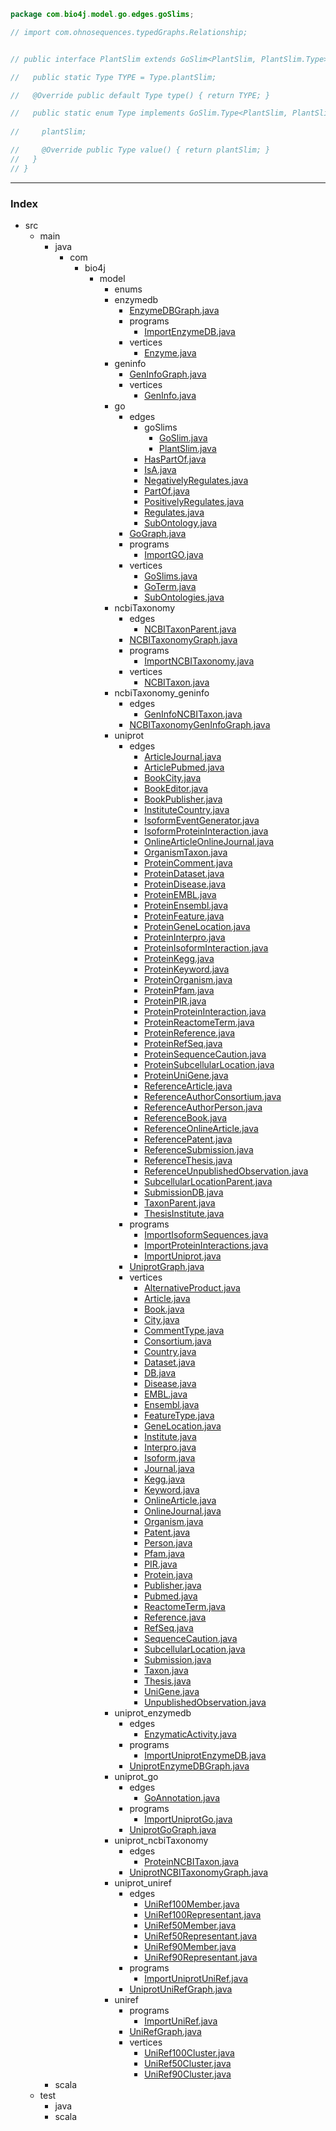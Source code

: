 
```java
package com.bio4j.model.go.edges.goSlims;

// import com.ohnosequences.typedGraphs.Relationship;


// public interface PlantSlim extends GoSlim<PlantSlim, PlantSlim.Type> {

//   public static Type TYPE = Type.plantSlim;

//   @Override public default Type type() { return TYPE; }

//   public static enum Type implements GoSlim.Type<PlantSlim, PlantSlim.Type> {
    
//     plantSlim;

//     @Override public Type value() { return plantSlim; }
//   }
// }
```


------

### Index

+ src
  + main
    + java
      + com
        + bio4j
          + model
            + enums
            + enzymedb
              + [EnzymeDBGraph.java][main\java\com\bio4j\model\enzymedb\EnzymeDBGraph.java]
              + programs
                + [ImportEnzymeDB.java][main\java\com\bio4j\model\enzymedb\programs\ImportEnzymeDB.java]
              + vertices
                + [Enzyme.java][main\java\com\bio4j\model\enzymedb\vertices\Enzyme.java]
            + geninfo
              + [GenInfoGraph.java][main\java\com\bio4j\model\geninfo\GenInfoGraph.java]
              + vertices
                + [GenInfo.java][main\java\com\bio4j\model\geninfo\vertices\GenInfo.java]
            + go
              + edges
                + goSlims
                  + [GoSlim.java][main\java\com\bio4j\model\go\edges\goSlims\GoSlim.java]
                  + [PlantSlim.java][main\java\com\bio4j\model\go\edges\goSlims\PlantSlim.java]
                + [HasPartOf.java][main\java\com\bio4j\model\go\edges\HasPartOf.java]
                + [IsA.java][main\java\com\bio4j\model\go\edges\IsA.java]
                + [NegativelyRegulates.java][main\java\com\bio4j\model\go\edges\NegativelyRegulates.java]
                + [PartOf.java][main\java\com\bio4j\model\go\edges\PartOf.java]
                + [PositivelyRegulates.java][main\java\com\bio4j\model\go\edges\PositivelyRegulates.java]
                + [Regulates.java][main\java\com\bio4j\model\go\edges\Regulates.java]
                + [SubOntology.java][main\java\com\bio4j\model\go\edges\SubOntology.java]
              + [GoGraph.java][main\java\com\bio4j\model\go\GoGraph.java]
              + programs
                + [ImportGO.java][main\java\com\bio4j\model\go\programs\ImportGO.java]
              + vertices
                + [GoSlims.java][main\java\com\bio4j\model\go\vertices\GoSlims.java]
                + [GoTerm.java][main\java\com\bio4j\model\go\vertices\GoTerm.java]
                + [SubOntologies.java][main\java\com\bio4j\model\go\vertices\SubOntologies.java]
            + ncbiTaxonomy
              + edges
                + [NCBITaxonParent.java][main\java\com\bio4j\model\ncbiTaxonomy\edges\NCBITaxonParent.java]
              + [NCBITaxonomyGraph.java][main\java\com\bio4j\model\ncbiTaxonomy\NCBITaxonomyGraph.java]
              + programs
                + [ImportNCBITaxonomy.java][main\java\com\bio4j\model\ncbiTaxonomy\programs\ImportNCBITaxonomy.java]
              + vertices
                + [NCBITaxon.java][main\java\com\bio4j\model\ncbiTaxonomy\vertices\NCBITaxon.java]
            + ncbiTaxonomy_geninfo
              + edges
                + [GenInfoNCBITaxon.java][main\java\com\bio4j\model\ncbiTaxonomy_geninfo\edges\GenInfoNCBITaxon.java]
              + [NCBITaxonomyGenInfoGraph.java][main\java\com\bio4j\model\ncbiTaxonomy_geninfo\NCBITaxonomyGenInfoGraph.java]
            + uniprot
              + edges
                + [ArticleJournal.java][main\java\com\bio4j\model\uniprot\edges\ArticleJournal.java]
                + [ArticlePubmed.java][main\java\com\bio4j\model\uniprot\edges\ArticlePubmed.java]
                + [BookCity.java][main\java\com\bio4j\model\uniprot\edges\BookCity.java]
                + [BookEditor.java][main\java\com\bio4j\model\uniprot\edges\BookEditor.java]
                + [BookPublisher.java][main\java\com\bio4j\model\uniprot\edges\BookPublisher.java]
                + [InstituteCountry.java][main\java\com\bio4j\model\uniprot\edges\InstituteCountry.java]
                + [IsoformEventGenerator.java][main\java\com\bio4j\model\uniprot\edges\IsoformEventGenerator.java]
                + [IsoformProteinInteraction.java][main\java\com\bio4j\model\uniprot\edges\IsoformProteinInteraction.java]
                + [OnlineArticleOnlineJournal.java][main\java\com\bio4j\model\uniprot\edges\OnlineArticleOnlineJournal.java]
                + [OrganismTaxon.java][main\java\com\bio4j\model\uniprot\edges\OrganismTaxon.java]
                + [ProteinComment.java][main\java\com\bio4j\model\uniprot\edges\ProteinComment.java]
                + [ProteinDataset.java][main\java\com\bio4j\model\uniprot\edges\ProteinDataset.java]
                + [ProteinDisease.java][main\java\com\bio4j\model\uniprot\edges\ProteinDisease.java]
                + [ProteinEMBL.java][main\java\com\bio4j\model\uniprot\edges\ProteinEMBL.java]
                + [ProteinEnsembl.java][main\java\com\bio4j\model\uniprot\edges\ProteinEnsembl.java]
                + [ProteinFeature.java][main\java\com\bio4j\model\uniprot\edges\ProteinFeature.java]
                + [ProteinGeneLocation.java][main\java\com\bio4j\model\uniprot\edges\ProteinGeneLocation.java]
                + [ProteinInterpro.java][main\java\com\bio4j\model\uniprot\edges\ProteinInterpro.java]
                + [ProteinIsoformInteraction.java][main\java\com\bio4j\model\uniprot\edges\ProteinIsoformInteraction.java]
                + [ProteinKegg.java][main\java\com\bio4j\model\uniprot\edges\ProteinKegg.java]
                + [ProteinKeyword.java][main\java\com\bio4j\model\uniprot\edges\ProteinKeyword.java]
                + [ProteinOrganism.java][main\java\com\bio4j\model\uniprot\edges\ProteinOrganism.java]
                + [ProteinPfam.java][main\java\com\bio4j\model\uniprot\edges\ProteinPfam.java]
                + [ProteinPIR.java][main\java\com\bio4j\model\uniprot\edges\ProteinPIR.java]
                + [ProteinProteinInteraction.java][main\java\com\bio4j\model\uniprot\edges\ProteinProteinInteraction.java]
                + [ProteinReactomeTerm.java][main\java\com\bio4j\model\uniprot\edges\ProteinReactomeTerm.java]
                + [ProteinReference.java][main\java\com\bio4j\model\uniprot\edges\ProteinReference.java]
                + [ProteinRefSeq.java][main\java\com\bio4j\model\uniprot\edges\ProteinRefSeq.java]
                + [ProteinSequenceCaution.java][main\java\com\bio4j\model\uniprot\edges\ProteinSequenceCaution.java]
                + [ProteinSubcellularLocation.java][main\java\com\bio4j\model\uniprot\edges\ProteinSubcellularLocation.java]
                + [ProteinUniGene.java][main\java\com\bio4j\model\uniprot\edges\ProteinUniGene.java]
                + [ReferenceArticle.java][main\java\com\bio4j\model\uniprot\edges\ReferenceArticle.java]
                + [ReferenceAuthorConsortium.java][main\java\com\bio4j\model\uniprot\edges\ReferenceAuthorConsortium.java]
                + [ReferenceAuthorPerson.java][main\java\com\bio4j\model\uniprot\edges\ReferenceAuthorPerson.java]
                + [ReferenceBook.java][main\java\com\bio4j\model\uniprot\edges\ReferenceBook.java]
                + [ReferenceOnlineArticle.java][main\java\com\bio4j\model\uniprot\edges\ReferenceOnlineArticle.java]
                + [ReferencePatent.java][main\java\com\bio4j\model\uniprot\edges\ReferencePatent.java]
                + [ReferenceSubmission.java][main\java\com\bio4j\model\uniprot\edges\ReferenceSubmission.java]
                + [ReferenceThesis.java][main\java\com\bio4j\model\uniprot\edges\ReferenceThesis.java]
                + [ReferenceUnpublishedObservation.java][main\java\com\bio4j\model\uniprot\edges\ReferenceUnpublishedObservation.java]
                + [SubcellularLocationParent.java][main\java\com\bio4j\model\uniprot\edges\SubcellularLocationParent.java]
                + [SubmissionDB.java][main\java\com\bio4j\model\uniprot\edges\SubmissionDB.java]
                + [TaxonParent.java][main\java\com\bio4j\model\uniprot\edges\TaxonParent.java]
                + [ThesisInstitute.java][main\java\com\bio4j\model\uniprot\edges\ThesisInstitute.java]
              + programs
                + [ImportIsoformSequences.java][main\java\com\bio4j\model\uniprot\programs\ImportIsoformSequences.java]
                + [ImportProteinInteractions.java][main\java\com\bio4j\model\uniprot\programs\ImportProteinInteractions.java]
                + [ImportUniprot.java][main\java\com\bio4j\model\uniprot\programs\ImportUniprot.java]
              + [UniprotGraph.java][main\java\com\bio4j\model\uniprot\UniprotGraph.java]
              + vertices
                + [AlternativeProduct.java][main\java\com\bio4j\model\uniprot\vertices\AlternativeProduct.java]
                + [Article.java][main\java\com\bio4j\model\uniprot\vertices\Article.java]
                + [Book.java][main\java\com\bio4j\model\uniprot\vertices\Book.java]
                + [City.java][main\java\com\bio4j\model\uniprot\vertices\City.java]
                + [CommentType.java][main\java\com\bio4j\model\uniprot\vertices\CommentType.java]
                + [Consortium.java][main\java\com\bio4j\model\uniprot\vertices\Consortium.java]
                + [Country.java][main\java\com\bio4j\model\uniprot\vertices\Country.java]
                + [Dataset.java][main\java\com\bio4j\model\uniprot\vertices\Dataset.java]
                + [DB.java][main\java\com\bio4j\model\uniprot\vertices\DB.java]
                + [Disease.java][main\java\com\bio4j\model\uniprot\vertices\Disease.java]
                + [EMBL.java][main\java\com\bio4j\model\uniprot\vertices\EMBL.java]
                + [Ensembl.java][main\java\com\bio4j\model\uniprot\vertices\Ensembl.java]
                + [FeatureType.java][main\java\com\bio4j\model\uniprot\vertices\FeatureType.java]
                + [GeneLocation.java][main\java\com\bio4j\model\uniprot\vertices\GeneLocation.java]
                + [Institute.java][main\java\com\bio4j\model\uniprot\vertices\Institute.java]
                + [Interpro.java][main\java\com\bio4j\model\uniprot\vertices\Interpro.java]
                + [Isoform.java][main\java\com\bio4j\model\uniprot\vertices\Isoform.java]
                + [Journal.java][main\java\com\bio4j\model\uniprot\vertices\Journal.java]
                + [Kegg.java][main\java\com\bio4j\model\uniprot\vertices\Kegg.java]
                + [Keyword.java][main\java\com\bio4j\model\uniprot\vertices\Keyword.java]
                + [OnlineArticle.java][main\java\com\bio4j\model\uniprot\vertices\OnlineArticle.java]
                + [OnlineJournal.java][main\java\com\bio4j\model\uniprot\vertices\OnlineJournal.java]
                + [Organism.java][main\java\com\bio4j\model\uniprot\vertices\Organism.java]
                + [Patent.java][main\java\com\bio4j\model\uniprot\vertices\Patent.java]
                + [Person.java][main\java\com\bio4j\model\uniprot\vertices\Person.java]
                + [Pfam.java][main\java\com\bio4j\model\uniprot\vertices\Pfam.java]
                + [PIR.java][main\java\com\bio4j\model\uniprot\vertices\PIR.java]
                + [Protein.java][main\java\com\bio4j\model\uniprot\vertices\Protein.java]
                + [Publisher.java][main\java\com\bio4j\model\uniprot\vertices\Publisher.java]
                + [Pubmed.java][main\java\com\bio4j\model\uniprot\vertices\Pubmed.java]
                + [ReactomeTerm.java][main\java\com\bio4j\model\uniprot\vertices\ReactomeTerm.java]
                + [Reference.java][main\java\com\bio4j\model\uniprot\vertices\Reference.java]
                + [RefSeq.java][main\java\com\bio4j\model\uniprot\vertices\RefSeq.java]
                + [SequenceCaution.java][main\java\com\bio4j\model\uniprot\vertices\SequenceCaution.java]
                + [SubcellularLocation.java][main\java\com\bio4j\model\uniprot\vertices\SubcellularLocation.java]
                + [Submission.java][main\java\com\bio4j\model\uniprot\vertices\Submission.java]
                + [Taxon.java][main\java\com\bio4j\model\uniprot\vertices\Taxon.java]
                + [Thesis.java][main\java\com\bio4j\model\uniprot\vertices\Thesis.java]
                + [UniGene.java][main\java\com\bio4j\model\uniprot\vertices\UniGene.java]
                + [UnpublishedObservation.java][main\java\com\bio4j\model\uniprot\vertices\UnpublishedObservation.java]
            + uniprot_enzymedb
              + edges
                + [EnzymaticActivity.java][main\java\com\bio4j\model\uniprot_enzymedb\edges\EnzymaticActivity.java]
              + programs
                + [ImportUniprotEnzymeDB.java][main\java\com\bio4j\model\uniprot_enzymedb\programs\ImportUniprotEnzymeDB.java]
              + [UniprotEnzymeDBGraph.java][main\java\com\bio4j\model\uniprot_enzymedb\UniprotEnzymeDBGraph.java]
            + uniprot_go
              + edges
                + [GoAnnotation.java][main\java\com\bio4j\model\uniprot_go\edges\GoAnnotation.java]
              + programs
                + [ImportUniprotGo.java][main\java\com\bio4j\model\uniprot_go\programs\ImportUniprotGo.java]
              + [UniprotGoGraph.java][main\java\com\bio4j\model\uniprot_go\UniprotGoGraph.java]
            + uniprot_ncbiTaxonomy
              + edges
                + [ProteinNCBITaxon.java][main\java\com\bio4j\model\uniprot_ncbiTaxonomy\edges\ProteinNCBITaxon.java]
              + [UniprotNCBITaxonomyGraph.java][main\java\com\bio4j\model\uniprot_ncbiTaxonomy\UniprotNCBITaxonomyGraph.java]
            + uniprot_uniref
              + edges
                + [UniRef100Member.java][main\java\com\bio4j\model\uniprot_uniref\edges\UniRef100Member.java]
                + [UniRef100Representant.java][main\java\com\bio4j\model\uniprot_uniref\edges\UniRef100Representant.java]
                + [UniRef50Member.java][main\java\com\bio4j\model\uniprot_uniref\edges\UniRef50Member.java]
                + [UniRef50Representant.java][main\java\com\bio4j\model\uniprot_uniref\edges\UniRef50Representant.java]
                + [UniRef90Member.java][main\java\com\bio4j\model\uniprot_uniref\edges\UniRef90Member.java]
                + [UniRef90Representant.java][main\java\com\bio4j\model\uniprot_uniref\edges\UniRef90Representant.java]
              + programs
                + [ImportUniprotUniRef.java][main\java\com\bio4j\model\uniprot_uniref\programs\ImportUniprotUniRef.java]
              + [UniprotUniRefGraph.java][main\java\com\bio4j\model\uniprot_uniref\UniprotUniRefGraph.java]
            + uniref
              + programs
                + [ImportUniRef.java][main\java\com\bio4j\model\uniref\programs\ImportUniRef.java]
              + [UniRefGraph.java][main\java\com\bio4j\model\uniref\UniRefGraph.java]
              + vertices
                + [UniRef100Cluster.java][main\java\com\bio4j\model\uniref\vertices\UniRef100Cluster.java]
                + [UniRef50Cluster.java][main\java\com\bio4j\model\uniref\vertices\UniRef50Cluster.java]
                + [UniRef90Cluster.java][main\java\com\bio4j\model\uniref\vertices\UniRef90Cluster.java]
    + scala
  + test
    + java
    + scala

[main\java\com\bio4j\model\enzymedb\EnzymeDBGraph.java]: ..\..\..\enzymedb\EnzymeDBGraph.java.md
[main\java\com\bio4j\model\enzymedb\programs\ImportEnzymeDB.java]: ..\..\..\enzymedb\programs\ImportEnzymeDB.java.md
[main\java\com\bio4j\model\enzymedb\vertices\Enzyme.java]: ..\..\..\enzymedb\vertices\Enzyme.java.md
[main\java\com\bio4j\model\geninfo\GenInfoGraph.java]: ..\..\..\geninfo\GenInfoGraph.java.md
[main\java\com\bio4j\model\geninfo\vertices\GenInfo.java]: ..\..\..\geninfo\vertices\GenInfo.java.md
[main\java\com\bio4j\model\go\edges\goSlims\GoSlim.java]: GoSlim.java.md
[main\java\com\bio4j\model\go\edges\goSlims\PlantSlim.java]: PlantSlim.java.md
[main\java\com\bio4j\model\go\edges\HasPartOf.java]: ..\HasPartOf.java.md
[main\java\com\bio4j\model\go\edges\IsA.java]: ..\IsA.java.md
[main\java\com\bio4j\model\go\edges\NegativelyRegulates.java]: ..\NegativelyRegulates.java.md
[main\java\com\bio4j\model\go\edges\PartOf.java]: ..\PartOf.java.md
[main\java\com\bio4j\model\go\edges\PositivelyRegulates.java]: ..\PositivelyRegulates.java.md
[main\java\com\bio4j\model\go\edges\Regulates.java]: ..\Regulates.java.md
[main\java\com\bio4j\model\go\edges\SubOntology.java]: ..\SubOntology.java.md
[main\java\com\bio4j\model\go\GoGraph.java]: ..\..\GoGraph.java.md
[main\java\com\bio4j\model\go\programs\ImportGO.java]: ..\..\programs\ImportGO.java.md
[main\java\com\bio4j\model\go\vertices\GoSlims.java]: ..\..\vertices\GoSlims.java.md
[main\java\com\bio4j\model\go\vertices\GoTerm.java]: ..\..\vertices\GoTerm.java.md
[main\java\com\bio4j\model\go\vertices\SubOntologies.java]: ..\..\vertices\SubOntologies.java.md
[main\java\com\bio4j\model\ncbiTaxonomy\edges\NCBITaxonParent.java]: ..\..\..\ncbiTaxonomy\edges\NCBITaxonParent.java.md
[main\java\com\bio4j\model\ncbiTaxonomy\NCBITaxonomyGraph.java]: ..\..\..\ncbiTaxonomy\NCBITaxonomyGraph.java.md
[main\java\com\bio4j\model\ncbiTaxonomy\programs\ImportNCBITaxonomy.java]: ..\..\..\ncbiTaxonomy\programs\ImportNCBITaxonomy.java.md
[main\java\com\bio4j\model\ncbiTaxonomy\vertices\NCBITaxon.java]: ..\..\..\ncbiTaxonomy\vertices\NCBITaxon.java.md
[main\java\com\bio4j\model\ncbiTaxonomy_geninfo\edges\GenInfoNCBITaxon.java]: ..\..\..\ncbiTaxonomy_geninfo\edges\GenInfoNCBITaxon.java.md
[main\java\com\bio4j\model\ncbiTaxonomy_geninfo\NCBITaxonomyGenInfoGraph.java]: ..\..\..\ncbiTaxonomy_geninfo\NCBITaxonomyGenInfoGraph.java.md
[main\java\com\bio4j\model\uniprot\edges\ArticleJournal.java]: ..\..\..\uniprot\edges\ArticleJournal.java.md
[main\java\com\bio4j\model\uniprot\edges\ArticlePubmed.java]: ..\..\..\uniprot\edges\ArticlePubmed.java.md
[main\java\com\bio4j\model\uniprot\edges\BookCity.java]: ..\..\..\uniprot\edges\BookCity.java.md
[main\java\com\bio4j\model\uniprot\edges\BookEditor.java]: ..\..\..\uniprot\edges\BookEditor.java.md
[main\java\com\bio4j\model\uniprot\edges\BookPublisher.java]: ..\..\..\uniprot\edges\BookPublisher.java.md
[main\java\com\bio4j\model\uniprot\edges\InstituteCountry.java]: ..\..\..\uniprot\edges\InstituteCountry.java.md
[main\java\com\bio4j\model\uniprot\edges\IsoformEventGenerator.java]: ..\..\..\uniprot\edges\IsoformEventGenerator.java.md
[main\java\com\bio4j\model\uniprot\edges\IsoformProteinInteraction.java]: ..\..\..\uniprot\edges\IsoformProteinInteraction.java.md
[main\java\com\bio4j\model\uniprot\edges\OnlineArticleOnlineJournal.java]: ..\..\..\uniprot\edges\OnlineArticleOnlineJournal.java.md
[main\java\com\bio4j\model\uniprot\edges\OrganismTaxon.java]: ..\..\..\uniprot\edges\OrganismTaxon.java.md
[main\java\com\bio4j\model\uniprot\edges\ProteinComment.java]: ..\..\..\uniprot\edges\ProteinComment.java.md
[main\java\com\bio4j\model\uniprot\edges\ProteinDataset.java]: ..\..\..\uniprot\edges\ProteinDataset.java.md
[main\java\com\bio4j\model\uniprot\edges\ProteinDisease.java]: ..\..\..\uniprot\edges\ProteinDisease.java.md
[main\java\com\bio4j\model\uniprot\edges\ProteinEMBL.java]: ..\..\..\uniprot\edges\ProteinEMBL.java.md
[main\java\com\bio4j\model\uniprot\edges\ProteinEnsembl.java]: ..\..\..\uniprot\edges\ProteinEnsembl.java.md
[main\java\com\bio4j\model\uniprot\edges\ProteinFeature.java]: ..\..\..\uniprot\edges\ProteinFeature.java.md
[main\java\com\bio4j\model\uniprot\edges\ProteinGeneLocation.java]: ..\..\..\uniprot\edges\ProteinGeneLocation.java.md
[main\java\com\bio4j\model\uniprot\edges\ProteinInterpro.java]: ..\..\..\uniprot\edges\ProteinInterpro.java.md
[main\java\com\bio4j\model\uniprot\edges\ProteinIsoformInteraction.java]: ..\..\..\uniprot\edges\ProteinIsoformInteraction.java.md
[main\java\com\bio4j\model\uniprot\edges\ProteinKegg.java]: ..\..\..\uniprot\edges\ProteinKegg.java.md
[main\java\com\bio4j\model\uniprot\edges\ProteinKeyword.java]: ..\..\..\uniprot\edges\ProteinKeyword.java.md
[main\java\com\bio4j\model\uniprot\edges\ProteinOrganism.java]: ..\..\..\uniprot\edges\ProteinOrganism.java.md
[main\java\com\bio4j\model\uniprot\edges\ProteinPfam.java]: ..\..\..\uniprot\edges\ProteinPfam.java.md
[main\java\com\bio4j\model\uniprot\edges\ProteinPIR.java]: ..\..\..\uniprot\edges\ProteinPIR.java.md
[main\java\com\bio4j\model\uniprot\edges\ProteinProteinInteraction.java]: ..\..\..\uniprot\edges\ProteinProteinInteraction.java.md
[main\java\com\bio4j\model\uniprot\edges\ProteinReactomeTerm.java]: ..\..\..\uniprot\edges\ProteinReactomeTerm.java.md
[main\java\com\bio4j\model\uniprot\edges\ProteinReference.java]: ..\..\..\uniprot\edges\ProteinReference.java.md
[main\java\com\bio4j\model\uniprot\edges\ProteinRefSeq.java]: ..\..\..\uniprot\edges\ProteinRefSeq.java.md
[main\java\com\bio4j\model\uniprot\edges\ProteinSequenceCaution.java]: ..\..\..\uniprot\edges\ProteinSequenceCaution.java.md
[main\java\com\bio4j\model\uniprot\edges\ProteinSubcellularLocation.java]: ..\..\..\uniprot\edges\ProteinSubcellularLocation.java.md
[main\java\com\bio4j\model\uniprot\edges\ProteinUniGene.java]: ..\..\..\uniprot\edges\ProteinUniGene.java.md
[main\java\com\bio4j\model\uniprot\edges\ReferenceArticle.java]: ..\..\..\uniprot\edges\ReferenceArticle.java.md
[main\java\com\bio4j\model\uniprot\edges\ReferenceAuthorConsortium.java]: ..\..\..\uniprot\edges\ReferenceAuthorConsortium.java.md
[main\java\com\bio4j\model\uniprot\edges\ReferenceAuthorPerson.java]: ..\..\..\uniprot\edges\ReferenceAuthorPerson.java.md
[main\java\com\bio4j\model\uniprot\edges\ReferenceBook.java]: ..\..\..\uniprot\edges\ReferenceBook.java.md
[main\java\com\bio4j\model\uniprot\edges\ReferenceOnlineArticle.java]: ..\..\..\uniprot\edges\ReferenceOnlineArticle.java.md
[main\java\com\bio4j\model\uniprot\edges\ReferencePatent.java]: ..\..\..\uniprot\edges\ReferencePatent.java.md
[main\java\com\bio4j\model\uniprot\edges\ReferenceSubmission.java]: ..\..\..\uniprot\edges\ReferenceSubmission.java.md
[main\java\com\bio4j\model\uniprot\edges\ReferenceThesis.java]: ..\..\..\uniprot\edges\ReferenceThesis.java.md
[main\java\com\bio4j\model\uniprot\edges\ReferenceUnpublishedObservation.java]: ..\..\..\uniprot\edges\ReferenceUnpublishedObservation.java.md
[main\java\com\bio4j\model\uniprot\edges\SubcellularLocationParent.java]: ..\..\..\uniprot\edges\SubcellularLocationParent.java.md
[main\java\com\bio4j\model\uniprot\edges\SubmissionDB.java]: ..\..\..\uniprot\edges\SubmissionDB.java.md
[main\java\com\bio4j\model\uniprot\edges\TaxonParent.java]: ..\..\..\uniprot\edges\TaxonParent.java.md
[main\java\com\bio4j\model\uniprot\edges\ThesisInstitute.java]: ..\..\..\uniprot\edges\ThesisInstitute.java.md
[main\java\com\bio4j\model\uniprot\programs\ImportIsoformSequences.java]: ..\..\..\uniprot\programs\ImportIsoformSequences.java.md
[main\java\com\bio4j\model\uniprot\programs\ImportProteinInteractions.java]: ..\..\..\uniprot\programs\ImportProteinInteractions.java.md
[main\java\com\bio4j\model\uniprot\programs\ImportUniprot.java]: ..\..\..\uniprot\programs\ImportUniprot.java.md
[main\java\com\bio4j\model\uniprot\UniprotGraph.java]: ..\..\..\uniprot\UniprotGraph.java.md
[main\java\com\bio4j\model\uniprot\vertices\AlternativeProduct.java]: ..\..\..\uniprot\vertices\AlternativeProduct.java.md
[main\java\com\bio4j\model\uniprot\vertices\Article.java]: ..\..\..\uniprot\vertices\Article.java.md
[main\java\com\bio4j\model\uniprot\vertices\Book.java]: ..\..\..\uniprot\vertices\Book.java.md
[main\java\com\bio4j\model\uniprot\vertices\City.java]: ..\..\..\uniprot\vertices\City.java.md
[main\java\com\bio4j\model\uniprot\vertices\CommentType.java]: ..\..\..\uniprot\vertices\CommentType.java.md
[main\java\com\bio4j\model\uniprot\vertices\Consortium.java]: ..\..\..\uniprot\vertices\Consortium.java.md
[main\java\com\bio4j\model\uniprot\vertices\Country.java]: ..\..\..\uniprot\vertices\Country.java.md
[main\java\com\bio4j\model\uniprot\vertices\Dataset.java]: ..\..\..\uniprot\vertices\Dataset.java.md
[main\java\com\bio4j\model\uniprot\vertices\DB.java]: ..\..\..\uniprot\vertices\DB.java.md
[main\java\com\bio4j\model\uniprot\vertices\Disease.java]: ..\..\..\uniprot\vertices\Disease.java.md
[main\java\com\bio4j\model\uniprot\vertices\EMBL.java]: ..\..\..\uniprot\vertices\EMBL.java.md
[main\java\com\bio4j\model\uniprot\vertices\Ensembl.java]: ..\..\..\uniprot\vertices\Ensembl.java.md
[main\java\com\bio4j\model\uniprot\vertices\FeatureType.java]: ..\..\..\uniprot\vertices\FeatureType.java.md
[main\java\com\bio4j\model\uniprot\vertices\GeneLocation.java]: ..\..\..\uniprot\vertices\GeneLocation.java.md
[main\java\com\bio4j\model\uniprot\vertices\Institute.java]: ..\..\..\uniprot\vertices\Institute.java.md
[main\java\com\bio4j\model\uniprot\vertices\Interpro.java]: ..\..\..\uniprot\vertices\Interpro.java.md
[main\java\com\bio4j\model\uniprot\vertices\Isoform.java]: ..\..\..\uniprot\vertices\Isoform.java.md
[main\java\com\bio4j\model\uniprot\vertices\Journal.java]: ..\..\..\uniprot\vertices\Journal.java.md
[main\java\com\bio4j\model\uniprot\vertices\Kegg.java]: ..\..\..\uniprot\vertices\Kegg.java.md
[main\java\com\bio4j\model\uniprot\vertices\Keyword.java]: ..\..\..\uniprot\vertices\Keyword.java.md
[main\java\com\bio4j\model\uniprot\vertices\OnlineArticle.java]: ..\..\..\uniprot\vertices\OnlineArticle.java.md
[main\java\com\bio4j\model\uniprot\vertices\OnlineJournal.java]: ..\..\..\uniprot\vertices\OnlineJournal.java.md
[main\java\com\bio4j\model\uniprot\vertices\Organism.java]: ..\..\..\uniprot\vertices\Organism.java.md
[main\java\com\bio4j\model\uniprot\vertices\Patent.java]: ..\..\..\uniprot\vertices\Patent.java.md
[main\java\com\bio4j\model\uniprot\vertices\Person.java]: ..\..\..\uniprot\vertices\Person.java.md
[main\java\com\bio4j\model\uniprot\vertices\Pfam.java]: ..\..\..\uniprot\vertices\Pfam.java.md
[main\java\com\bio4j\model\uniprot\vertices\PIR.java]: ..\..\..\uniprot\vertices\PIR.java.md
[main\java\com\bio4j\model\uniprot\vertices\Protein.java]: ..\..\..\uniprot\vertices\Protein.java.md
[main\java\com\bio4j\model\uniprot\vertices\Publisher.java]: ..\..\..\uniprot\vertices\Publisher.java.md
[main\java\com\bio4j\model\uniprot\vertices\Pubmed.java]: ..\..\..\uniprot\vertices\Pubmed.java.md
[main\java\com\bio4j\model\uniprot\vertices\ReactomeTerm.java]: ..\..\..\uniprot\vertices\ReactomeTerm.java.md
[main\java\com\bio4j\model\uniprot\vertices\Reference.java]: ..\..\..\uniprot\vertices\Reference.java.md
[main\java\com\bio4j\model\uniprot\vertices\RefSeq.java]: ..\..\..\uniprot\vertices\RefSeq.java.md
[main\java\com\bio4j\model\uniprot\vertices\SequenceCaution.java]: ..\..\..\uniprot\vertices\SequenceCaution.java.md
[main\java\com\bio4j\model\uniprot\vertices\SubcellularLocation.java]: ..\..\..\uniprot\vertices\SubcellularLocation.java.md
[main\java\com\bio4j\model\uniprot\vertices\Submission.java]: ..\..\..\uniprot\vertices\Submission.java.md
[main\java\com\bio4j\model\uniprot\vertices\Taxon.java]: ..\..\..\uniprot\vertices\Taxon.java.md
[main\java\com\bio4j\model\uniprot\vertices\Thesis.java]: ..\..\..\uniprot\vertices\Thesis.java.md
[main\java\com\bio4j\model\uniprot\vertices\UniGene.java]: ..\..\..\uniprot\vertices\UniGene.java.md
[main\java\com\bio4j\model\uniprot\vertices\UnpublishedObservation.java]: ..\..\..\uniprot\vertices\UnpublishedObservation.java.md
[main\java\com\bio4j\model\uniprot_enzymedb\edges\EnzymaticActivity.java]: ..\..\..\uniprot_enzymedb\edges\EnzymaticActivity.java.md
[main\java\com\bio4j\model\uniprot_enzymedb\programs\ImportUniprotEnzymeDB.java]: ..\..\..\uniprot_enzymedb\programs\ImportUniprotEnzymeDB.java.md
[main\java\com\bio4j\model\uniprot_enzymedb\UniprotEnzymeDBGraph.java]: ..\..\..\uniprot_enzymedb\UniprotEnzymeDBGraph.java.md
[main\java\com\bio4j\model\uniprot_go\edges\GoAnnotation.java]: ..\..\..\uniprot_go\edges\GoAnnotation.java.md
[main\java\com\bio4j\model\uniprot_go\programs\ImportUniprotGo.java]: ..\..\..\uniprot_go\programs\ImportUniprotGo.java.md
[main\java\com\bio4j\model\uniprot_go\UniprotGoGraph.java]: ..\..\..\uniprot_go\UniprotGoGraph.java.md
[main\java\com\bio4j\model\uniprot_ncbiTaxonomy\edges\ProteinNCBITaxon.java]: ..\..\..\uniprot_ncbiTaxonomy\edges\ProteinNCBITaxon.java.md
[main\java\com\bio4j\model\uniprot_ncbiTaxonomy\UniprotNCBITaxonomyGraph.java]: ..\..\..\uniprot_ncbiTaxonomy\UniprotNCBITaxonomyGraph.java.md
[main\java\com\bio4j\model\uniprot_uniref\edges\UniRef100Member.java]: ..\..\..\uniprot_uniref\edges\UniRef100Member.java.md
[main\java\com\bio4j\model\uniprot_uniref\edges\UniRef100Representant.java]: ..\..\..\uniprot_uniref\edges\UniRef100Representant.java.md
[main\java\com\bio4j\model\uniprot_uniref\edges\UniRef50Member.java]: ..\..\..\uniprot_uniref\edges\UniRef50Member.java.md
[main\java\com\bio4j\model\uniprot_uniref\edges\UniRef50Representant.java]: ..\..\..\uniprot_uniref\edges\UniRef50Representant.java.md
[main\java\com\bio4j\model\uniprot_uniref\edges\UniRef90Member.java]: ..\..\..\uniprot_uniref\edges\UniRef90Member.java.md
[main\java\com\bio4j\model\uniprot_uniref\edges\UniRef90Representant.java]: ..\..\..\uniprot_uniref\edges\UniRef90Representant.java.md
[main\java\com\bio4j\model\uniprot_uniref\programs\ImportUniprotUniRef.java]: ..\..\..\uniprot_uniref\programs\ImportUniprotUniRef.java.md
[main\java\com\bio4j\model\uniprot_uniref\UniprotUniRefGraph.java]: ..\..\..\uniprot_uniref\UniprotUniRefGraph.java.md
[main\java\com\bio4j\model\uniref\programs\ImportUniRef.java]: ..\..\..\uniref\programs\ImportUniRef.java.md
[main\java\com\bio4j\model\uniref\UniRefGraph.java]: ..\..\..\uniref\UniRefGraph.java.md
[main\java\com\bio4j\model\uniref\vertices\UniRef100Cluster.java]: ..\..\..\uniref\vertices\UniRef100Cluster.java.md
[main\java\com\bio4j\model\uniref\vertices\UniRef50Cluster.java]: ..\..\..\uniref\vertices\UniRef50Cluster.java.md
[main\java\com\bio4j\model\uniref\vertices\UniRef90Cluster.java]: ..\..\..\uniref\vertices\UniRef90Cluster.java.md